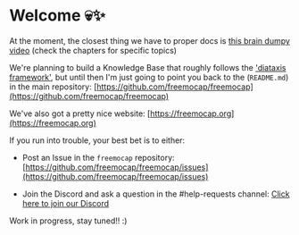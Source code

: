 # Welcome 💀✨


At the moment, the closest thing we have to proper docs is [this brain dumpy video](https://youtu.be/GxKmyKdnTy0) (check the chapters for specific topics)



We're planning to build a Knowledge Base that roughly follows the ['diataxis framework'](https://diataxis.fr/), but until then I'm just going to point you back to the (`README.md`) in the main repository:
[https://github.com/freemocap/freemocap](https://github.com/freemocap/freemocap)

We've also got a pretty nice website:
[https://freemocap.org](https://freemocap.org)

If you run into trouble, your best bet is to either:

- Post an Issue in the `freemocap` repository: [https://github.com/freemocap/freemocap/issues](https://github.com/freemocap/freemocap/issues)   

- Join the Discord and ask a question in the #help-requests channel: [Click here to join our Discord](https://discord.gg/P2nyraRYjb)


Work in progress, stay tuned!!
:)